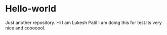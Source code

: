 # Hello-world
Just another repository.
Hi
I am Lukesh Patil
I am doing this for test.Its very nice and cooooool.
